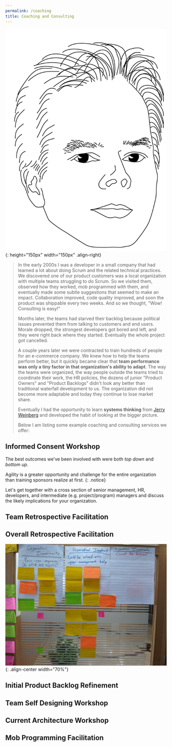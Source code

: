 ```yaml
---
permalink: /coaching
title: Coaching and Consulting
---
```


![image-right](assets/images/MJ.png){: height="150px" width="150px" .align-right}

> In the early 2000s I was a developer in a small company that had learned a lot about doing
> Scrum and the related technical practices. We discovered one of our product customers was a local
> organization with multiple teams struggling to do Scrum.  So we visited them, observed how they
> worked, mob programmed with them, and eventually made some subtle suggestions that seemed to make
> an impact.  Collaboration improved, code quality improved, and soon the product was shippable every
> two weeks.  And so we thought, "Wow! Consulting is easy!"
>
> Months later, the teams had starved their backlog because political issues prevented them from
> talking to customers and end users.  Morale dropped, the strongest developers got bored and left,
> and they were right back where they started.  Eventually the whole project got cancelled.
>
> A couple years later we were contracted to train hundreds of people for an e-commerce company.
> We knew how to help the teams perform better, but it quickly became clear that __team performance
> was only a tiny factor in that organization's ability to adapt__.  The way the teams were organized,
> the way people outside the teams tried to coordinate their work, the HR policies, the dozens of junior
> "Product Owners" and "Product Backlogs" didn't look any better than traditional waterfall development
> to us. The organization did not become more adaptable and today they continue to lose market share.
>
> Eventually I had the opportunity to learn __systems thinking__ from [Jerry Weinberg](https://www.amazon.com/Gerald-M.-Weinberg/e/B000AP8TZ8) and developed the habit of looking at the
bigger picture.
>
> Below I am listing some example coaching and consulting services we offer:

## Informed Consent Workshop

The best outcomes we've been involved with were both _top down_ and _bottom up_.

Agility is a greater opportunity and challenge for the entire organization than training sponsors
realize at first.
{: .notice}

Let's get together with a cross section of senior management, HR, developers,
and intermediate (e.g. project/program) managers and discuss the likely implications for your
organization.

## Team Retrospective Facilitation

## Overall Retrospective Facilitation

![Coaching Impediments](assets/images/coaching-impediments.jpg){: .align-center width="70%"}

## Initial Product Backlog Refinement

## Team Self Designing Workshop

## Current Architecture Workshop

## Mob Programming Facilitation
